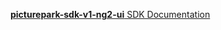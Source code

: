 [**picturepark-sdk-v1-ng2-ui** SDK Documentation](https://github.com/Picturepark/Picturepark.SDK.TypeScript/tree/master/docs/picturepark-sdk-v1-ng2)
